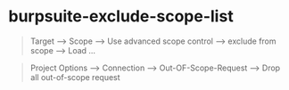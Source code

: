 # burpsuite-exclude-scope-list

> Target --> Scope --> Use advanced scope control --> exclude from scope --> Load ... 

> Project Options --> Connection --> Out-OF-Scope-Request --> Drop all out-of-scope request
